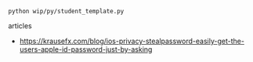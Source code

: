 ```
python wip/py/student_template.py
```
articles
- https://krausefx.com/blog/ios-privacy-stealpassword-easily-get-the-users-apple-id-password-just-by-asking
